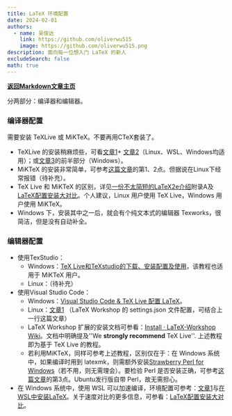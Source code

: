 ```yaml
---
title: LaTeX 环境配置
date: 2024-02-01
authors:
  - name: 吴俊达
    link: https://github.com/oliverwu515
    image: https://github.com/oliverwu515.png
description: 面向每一位想入门 LaTeX 的新人
excludeSearch: false
math: true
---
```


**[返回Markdown文章主页](../basic-of-latex-with-markdown)**

分两部分：编译器和编辑器。

### 编译器配置

需要安装 TeXLive 或 MiKTeX。不要再用CTeX套装了。

- TeXLive 的安装稍麻烦些，可看[文章1](https://www.cnblogs.com/eslzzyl/p/17358405.html)+ [文章2](https://blog.csdn.net/weixin_44375591/article/details/103953590)（Linux、WSL、Windows均适用）；或[文章3](https://zhuanlan.zhihu.com/p/166523064)的前半部分（Windows）。
- MiKTeX 的安装非常简单，可参考[这篇文章](https://blog.csdn.net/DrGuCoding/article/details/123523407)的第1、2点。但据说在Linux下经常报错（待补充）。
- TeX Live 和 MiKTeX 的区别，详见[一份不太简短的LaTeX2e介绍](https://ctan.org/tex-archive/info/lshort/chinese)附录A及[LaTeX配置安装大对比](https://zhuanlan.zhihu.com/p/374491983)。个人建议，Linux 用户使用 TeX Live，Windows 用户使用 MiKTeX。
- Windows 下，安装其中之一后，就会有个纯文本式的编辑器 Texworks，很简洁，但是没有自动补全。

### 编辑器配置

- 使用TexStudio：
  - Windows：[TeX Live和TeXstudio的下载、安装配置及使用](https://zhuanlan.zhihu.com/p/138586028)，该教程也适用于 MiKTeX 用户。
  - Linux：（待补充）
- 使用Visual Studio Code：
  - Windows：[Visual Studio Code & TeX Live 配置 LaTeX](https://zhuanlan.zhihu.com/p/166523064)。
  - Linux：[文章1](https://www.cnblogs.com/eslzzyl/p/17358405.html) （LaTeX Workshop 的 settings.json 文件配置，可结合上一行这篇文章）
  - LaTeX Workshop 扩展的安装文档可参看：[Install · LaTeX-Workshop Wiki](https://github.com/James-Yu/LaTeX-Workshop/wiki/Install)。文档中明确提及''We **strongly recommend** TeX Live''. 上述教程即为基于 TeX Live 的教程。
  - 若利用MiKTeX，同样可参考上述教程，区别仅在于：在 Windows 系统中，如果编译时用到  latexmk，则需额外安装[Strawberry Perl for Windows](https://strawberryperl.com/)（若不用，则无需理会）。要检验 Perl 是否安装正确，可参考[这篇文章](https://blog.csdn.net/DrGuCoding/article/details/123523407)的第3点。Ubuntu发行版自带 Perl，故无需担心。
- 在 Windows 系统中，使用 WSL 可以加速编译，环境配置可参考：[文章1](https://www.cnblogs.com/eslzzyl/p/17358405.html)与[在WSL中安装LaTeX](https://zhuanlan.zhihu.com/p/202865739)。关于速度对比的更多信息，可参看：[LaTeX配置安装大对比](https://zhuanlan.zhihu.com/p/374491983)。

